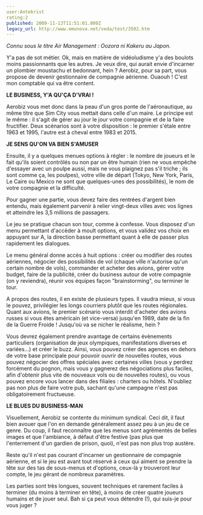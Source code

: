 ```yaml
---
user:Antekrist
rating:2
published: 2009-11-13T11:51:01.000Z
legacy_url: http://www.emunova.net/veda/test/3502.htm
---
```

_Connu sous le titre Air Management : Oozora ni Kakeru au Japon._  

  

Y'a pas de sot métier. Ok, mais en matière de vidéoludisme y'a des boulots moins passionnants que les autres. Je veux dire, qui aurait envie d'incarner un plombier moustachu et bedonnant, hein ? Aerobiz, pour sa part, vous propose de devenir gestionnaire de compagnie aérienne. Ouaouh ! C'est mon comptable qui va être content.  

  

**LE BUSINESS, Y'A QU'ÇA D'VRAI !**  

Aerobiz vous met donc dans la peau d'un gros ponte de l'aéronautique, au même titre que Sim City vous mettait dans celle d'un maire. Le principe est le même : il s'agit de gérer au jour le jour votre compagnie et de la faire fructifier. Deux scénarios sont à votre disposition : le premier s'étale entre 1963 et 1995, l'autre est à cheval entre 1983 et 2015\.  

  

**JE SENS QU'ON VA BIEN S'AMUSER**  

Ensuite, il y a quelques menues options à régler : le nombre de joueurs et le fait qu'ils soient contrôlés ou non par un être humain (rien ne vous empêche d'essayer avec un poulpe aussi, mais ne vous plaignez pas s'il triche ; ils sont comme ça, les poulpes), votre ville de départ (Tokyo, New York, Paris, Le Caire ou Mexico ne sont que quelques-unes des possibilités), le nom de votre compagnie et la difficulté.  

Pour gagner une partie, vous devez faire des rentrées d'argent bien entendu, mais également parvenir à relier vingt-deux villes avec vos lignes et atteindre les 3,5 millions de passagers.  

Le jeu se pratique chacun son tour, comme à confesse. Vous disposez d'un menu permettant d'accéder à moult options, et vous validez vos choix en appuyant sur A, la direction basse permettant quant à elle de passer plus rapidement les dialogues.  

Le menu général donne accès à huit options : créer ou modifier des routes aériennes, négocier des possibilités de vol (chaque ville n'autorise qu'un certain nombre de vols), commander et acheter des avions, gérer votre budget, faire de la publicité, créer du business autour de votre compagnie (on y reviendra), réunir vos équipes façon "brainstorming", ou terminer le tour.  

A propos des routes, il en existe de plusieurs types. Il vaudra mieux, si vous le pouvez, privilégier les longs courriers plutôt que les routes régionales. Quant aux avions, le premier scénario vous interdit d'acheter des avions russes si vous êtes américain (et vice-versa) jusqu'en 1989, date de la fin de la Guerre Froide ! Jusqu'où va se nicher le réalisme, hein ?  

Vous devrez également prendre avantage de certains évènements particuliers (organisation de jeux olympiques, manifestations diverses et variées...) et créer le buzz. Ainsi, vous pouvez créer des agences en dehors de votre base principale pour pouvoir ouvrir de nouvelles routes, vous pouvez négocier des offres spéciales avec certaines villes (vous y perdrez forcément du pognon, mais vous y gagnerez des négociations plus faciles, afin d'obtenir plus vite de nouveaux vols ou de nouvelles routes), ou vous pouvez encore vous lancer dans des filiales : charters ou hôtels. N'oubliez pas non plus de faire votre pub, sachant qu'une campagne n'est pas obligatoirement fructueuse.  

  

**LE BLUES DU BUSINESS-MAN**  

Visuellement, Aerobiz se contente du minimum syndical. Ceci dit, il faut bien avouer que l'on en demande généralement assez peu à un jeu de ce genre. Du coup, il faut reconnaître que les menus sont agrémentés de belles images et que l'ambiance, à défaut d'être festive (pas plus que l'enterrement d'un gardien de prison, quoi), n'est pas non plus trop austère.  

Reste qu'il n'est pas courant d'incarner un gestionnaire de compagnie aérienne, et si le jeu est avant tout réservé à ceux qui aiment se prendre la tête sur des tas de sous-menus et d'options, ceux-là y trouveront leur compte, le jeu gérant de nombreux paramètres.  

Les parties sont très longues, souvent techniques et rarement faciles à terminer (du moins à terminer en tête), à moins de créer quatre joueurs humains et de jouer seul. Bah si ça peut vous détendre (!), qui suis-je pour vous juger ?